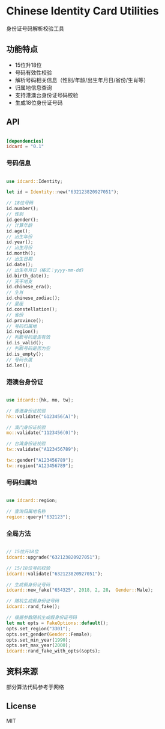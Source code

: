 # Chinese Identity Card Utilities

身份证号码解析校验工具

## 功能特点

- 15位升18位
- 号码有效性校验
- 解析号码相关信息（性别/年龄/出生年月日/省份/生肖等）
- 归属地信息查询
- 支持港澳台身份证号码校验
- 生成18位身份证号码

## API

```toml

[dependencies]
idcard = "0.1"

```

### 号码信息

```rust

use idcard::Identity;

let id = Identity::new("632123820927051");

// 18位号码
id.number();
// 性别
id.gender(); 
// 计算年龄 
id.age(); 
// 出生年份
id.year(); 
// 出生月份
id.month();
// 出生日期 
id.date(); 
// 出生年月日（格式：yyyy-mm-dd)
id.birth_date(); 
// 天干地支
id.chinese_era(); 
// 生肖
id.chinese_zodiac(); 
// 星座
id.constellation(); 
// 省份
id.province(); 
// 号码归属地
id.region(); 
// 判断号码是否有效
id.is_valid();
// 判断号码是否为空
id.is_empty();
// 号码长度
id.len(); 

```

### 港澳台身份证

```rust

use idcard::{hk, mo, tw};

// 香港身份证校验
hk::validate("G123456(A)");

// 澳门身份证校验
mo::validate("1123456(0)");

// 台湾身份证校验
tw::validate("A123456789");

tw::gender("A123456789");
tw::region("A123456789");

```

### 号码归属地

```rust

use idcard::region;

// 查询归属地名称
region::query("632123");

```

### 全局方法

```rust

// 15位升18位
idcard::upgrade("632123820927051");

// 15/18位号码校验
idcard::validate("632123820927051");

// 生成假身份证号码
idcard::new_fake("654325", 2018, 2, 28， Gender::Male);

// 随机生成假身份证号码
idcard::rand_fake();

// 根据参数随机生成假身份证号码
let mut opts = FakeOptions::default();
opts.set_region("3301");
opts.set_gender(Gender::Female);
opts.set_min_year(1990);
opts.set_max_year(2000);
idcard::rand_fake_with_opts(&opts);

```

## 资料来源

部分算法代码参考于网络

## License

MIT
